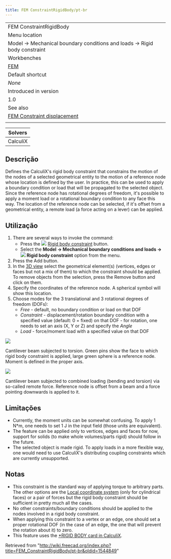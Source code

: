 ```yaml
---
title: FEM ConstraintRigidBody/pt-br
---
```

|  |
| --- |
| FEM ConstraintRigidBody |
| Menu location |
| Model → Mechanical boundary conditions and loads → Rigid body constraint |
| Workbenches |
| [FEM](/FEM_Workbench "FEM Workbench") |
| Default shortcut |
| *None* |
| Introduced in version |
| 1.0 |
| See also |
| [FEM Constraint displacement](/FEM_ConstraintDisplacement "FEM ConstraintDisplacement") |
|  |

| Solvers |
| --- |
| CalculiX |

## Descrição

Defines the CalculiX's rigid body constraint that constrains the motion of the nodes of a selected geometrical entity to the motion of a reference node whose location is defined by the user. In practice, this can be used to apply a boundary condition or load that will be propagated to the selected object. Since the reference node has rotational degrees of freedom, it's possible to apply a moment load or a rotational boundary condition to any face this way. The location of the reference node can be selected, if it's offset from a geometrical entity, a remote load (a force acting on a lever) can be applied.

## Utilização

1. There are several ways to invoke the command:
   * Press the ![](/images/FEM_ConstraintRigidBody.svg) [Rigid body constraint](/FEM_ConstraintRigidBody "FEM ConstraintRigidBody") button.
   * Select the **Model → Mechanical boundary conditions and loads → ![](/images/FEM_ConstraintRigidBody.svg) Rigid body constraint** option from the menu.
2. Press the Add button.
3. In the [3D view](/3D_view "3D view") select the geometrical element(s) (vertices, edges or faces but not a mix of them) to which the constraint should be applied. To remove objects from the selection, press the Remove button and click on them.
4. Specify the coordinates of the reference node. A spherical symbol will show this location.
5. Choose modes for the 3 translational and 3 rotational degrees of freedom (DOFs):
   * *Free* - default, no boundary condition or load on that DOF
   * *Constraint* - displacement/rotation boundary condition with a specified value (default: 0 = fixed) on that DOF - for rotation, one needs to set an axis (X, Y or Z) and specify the *Angle*
   * *Load* - force/moment load with a specified value on that DOF

![](/images/FEM_rigid_body_torsion.PNG)

Cantilever beam subjected to torsion. Green pins show the face to which rigid body constraint is applied, large green sphere is a reference node. Moment is defined in the proper axis.

![](/images/FEM_rigid_body_bending_and_torsion.PNG)

Cantilever beam subjected to combined loading (bending and torsion) via so-called remote force. Reference node is offset from a beam and a force pointing downwards is applied to it.

## Limitações

* Currently, the moment units can be somewhat confusing. To apply 1 N\*m, one needs to set 1 J in the input field (those units are equivalent).
* The feature can be applied only to vertices, edges and faces for now, support for solids (to make whole volumes/parts rigid) should follow in the future.
* The selected object is made rigid. To apply loads in a more flexible way, one would need to use CalculiX's distributing coupling constraints which are currently unsupported.

## Notas

* This constraint is the standard way of applying torque to arbitrary parts. The other options are the [Local coordinate system](/FEM_ConstraintTransform "FEM ConstraintTransform") (only for cylindrical faces) or a pair of forces but the rigid body constraint should be sufficient in pretty much all the cases.
* No other constraints/boundary conditions should be applied to the nodes involved in a rigid body constraint.
* When applying this constraint to a vertex or an edge, one should set a proper rotational DOF (in the case of an edge, the one that will prevent the rotation about it) to zero.
* This feature uses the [\*RIGID BODY card in CalculiX](https://web.mit.edu/calculix_v2.7/CalculiX/ccx_2.7/doc/ccx/node236.html).

Retrieved from "<http://wiki.freecad.org/index.php?title=FEM_ConstraintRigidBody/pt-br&oldid=1544849>"
